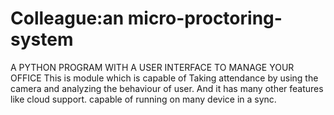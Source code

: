 # Colleague:an micro-proctoring-system
A PYTHON PROGRAM WITH A USER INTERFACE TO MANAGE YOUR OFFICE
This is module which is capable of Taking attendance by using the camera and analyzing the behaviour of user. 
And it has many other features like cloud support. 
capable of running on many device in a sync.
